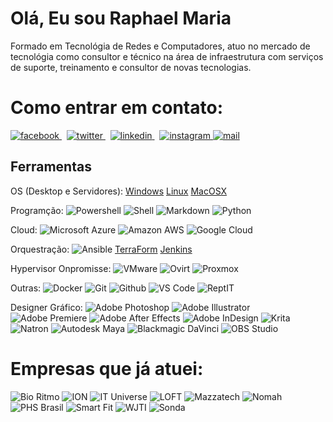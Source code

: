 
# Olá, Eu sou Raphael Maria
  
Formado em Tecnológia de Redes e Computadores, atuo no mercado de tecnológia como consultor e técnico na área de infraestrutura com serviços de suporte, treinamento e consultor de novas tecnologias.
   
# Como entrar em contato:
  <a href="https://www.facebook.com/fawgamer" rel="nofollow noreferrer">
      <img src="https://github.com/raphaelmaria/raphaelmaria/blob/main/Social_Media/facebook.png" alt="facebook" heigth="20" weigth="20">
 </a> &nbsp; 
 <a href="https://twitter.com/RaphaelOMaria" rel="nofollow noreferrer">
        <img src="https://github.com/raphaelmaria/raphaelmaria/blob/main/Social_Media/twitter.png" alt="twitter">
 </a> &nbsp;
 <a href="https://www.linkedin.com/in/raphaelaomaria/" rel="nofollow noreferrer">
        <img src="https://github.com/raphaelmaria/raphaelmaria/blob/main/Social_Media/linkedin.png" alt="linkedin">
</a> &nbsp;
<a href="https://www.instagram.com/raphaelomaria/" rel="nofollow noreferrer">
        <img src="https://github.com/raphaelmaria/raphaelmaria/blob/main/Social_Media/instagram.png" alt="instagram">
</a>
<a href="malito:raphael.maria@outlook.com?subject=Contato - Github" rel="nofollow noreferrer">
  <img src="https://github.com/raphaelmaria/raphaelmaria/blob/main/Social_Media/outlook.png" alt="mail">
 </a>
  
## Ferramentas
OS (Desktop e Servidores): [Windows]() [Linux]() [MacOSX]()

Programção: ![Powershell]() ![Shell]()  ![Markdown]() ![Python]()

Cloud: ![Microsoft Azure]() ![Amazon AWS]() ![Google Cloud]()

Orquestração: ![Ansible]() [TerraForm]() [Jenkins]()

Hypervisor Onpromisse: ![VMware]() ![Ovirt]() ![Proxmox]()

Outras:
![Docker]() ![Git]() ![Github]() ![VS Code]() ![ReptIT]()

Designer Gráfico:
![Adobe Photoshop]() ![Adobe Illustrator]() ![Adobe Premiere]() ![Adobe After Effects]() ![Adobe InDesign]() ![Krita]() ![Natron]() ![Autodesk Maya]() ![Blackmagic DaVinci]() ![OBS Studio]()



  
  
# Empresas que já atuei:
![Bio Ritmo](https://github.com/raphaelmaria/raphaelmaria/blob/main/Empresa_Logos/BioRitmo.png)   ![ION](https://github.com/raphaelmaria/raphaelmaria/blob/main/Empresa_Logos/ION.png)   ![IT Universe](https://github.com/raphaelmaria/raphaelmaria/blob/main/Empresa_Logos/ITUniverse.png)
![LOFT](https://github.com/raphaelmaria/raphaelmaria/blob/main/Empresa_Logos/Loft.png)   ![Mazzatech](https://github.com/raphaelmaria/raphaelmaria/blob/main/Empresa_Logos/Mazza.png)   ![Nomah](https://github.com/raphaelmaria/raphaelmaria/blob/main/Empresa_Logos/Nomah.png)
![PHS Brasil](https://github.com/raphaelmaria/raphaelmaria/blob/main/Empresa_Logos/PHS.png)   ![Smart Fit](https://github.com/raphaelmaria/raphaelmaria/blob/main/Empresa_Logos/SmartFit.png)   ![WJTI](https://github.com/raphaelmaria/raphaelmaria/blob/main/Empresa_Logos/WJTI.png)
![Sonda](https://github.com/raphaelmaria/raphaelmaria/blob/main/Empresa_Logos/SondaIT.png)

  
